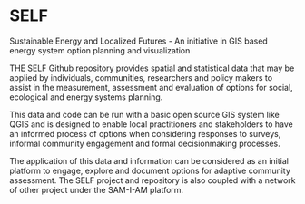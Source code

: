 # SELF
Sustainable Energy and Localized Futures - An initiative in GIS based energy system option planning and visualization

THE SELF Github repository provides spatial and statistical data that may be applied by individuals, communities, researchers and policy makers to assist in the measurement, assessment and evaluation of options for social, ecological and energy systems planning.

This data and code can be run with a basic open source GIS system like QGIS and is designed to enable local practitioners and stakeholders to have an informed process of options when considering responses to surveys, informal community engagement and formal decisionmaking processes.

The application of this data and information can be considered as an initial platform to engage, explore and document options for adaptive community assessment. The SELF project and repository is also coupled with a network of other project under the SAM-I-AM platform.  
